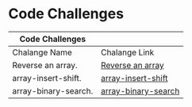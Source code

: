 # Code Challenges    

| Code Challenges                                                             |                             |
| --------------------------------------------------------------------------- | --------------------------- |
|Chalange Name            | Chalange Link           |
|  Reverse an array.       |  [Reverse an array](reverse-an-array/README.md)          |
|  array-insert-shift.       |  [array-insert-shift](array-insert-shift/README.md)          |
|  array-binary-search.       |  [array-binary-search](array-binary-search/README.md)          |

